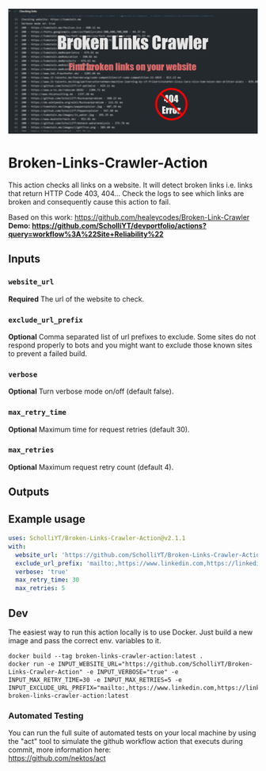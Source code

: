 ![social-preview.png](social-preview.png)

# Broken-Links-Crawler-Action
This action checks all links on a website. It will detect broken links i.e. links that return HTTP Code 403, 404...
Check the logs to see which links are broken and consequently cause this action to fail. 

Based on this work: https://github.com/healeycodes/Broken-Link-Crawler  
**Demo: https://github.com/ScholliYT/devportfolio/actions?query=workflow%3A%22Site+Reliability%22**
## Inputs

### `website_url`

**Required** The url of the website to check.

### `exclude_url_prefix`

**Optional** Comma separated list of url prefixes to exclude. Some sites do not respond properly to bots and you might want to exclude those known sites to prevent a failed build.

### `verbose`

**Optional** Turn verbose mode on/off (default false).

### `max_retry_time`

**Optional** Maximum time for request retries (default 30).

### `max_retries`

**Optional** Maximum request retry count (default 4).

## Outputs

## Example usage
```yml
uses: ScholliYT/Broken-Links-Crawler-Action@v2.1.1
with:
  website_url: 'https://github.com/ScholliYT/Broken-Links-Crawler-Action'
  exclude_url_prefix: 'mailto:,https://www.linkedin.com,https://linkedin.com'
  verbose: 'true'
  max_retry_time: 30
  max_retries: 5
```

## Dev

The easiest way to run this action locally is to use Docker. Just build a new image and pass the correct env. variables to it. 
```
docker build --tag broken-links-crawler-action:latest .
docker run -e INPUT_WEBSITE_URL="https://github.com/ScholliYT/Broken-Links-Crawler-Action" -e INPUT_VERBOSE="true" -e INPUT_MAX_RETRY_TIME=30 -e INPUT_MAX_RETRIES=5 -e INPUT_EXCLUDE_URL_PREFIX="mailto:,https://www.linkedin.com,https://linkedin.com" broken-links-crawler-action:latest
```
### Automated Testing

You can run the full suite of automated tests on your local machine by using the "act" tool to simulate the github workflow action that executs during commit, more information here:  
https://github.com/nektos/act

